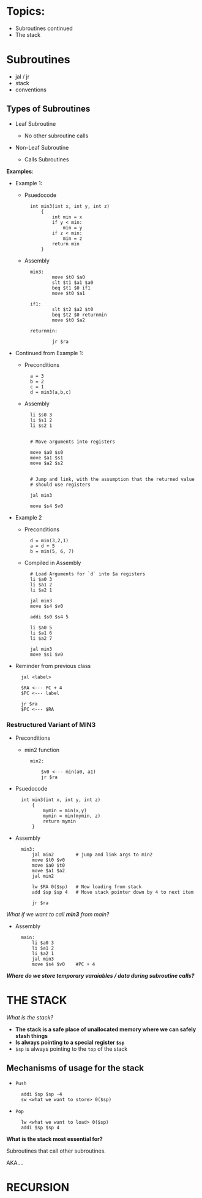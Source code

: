 # Topics:
* Subroutines continued
* The stack

# Subroutines
* jal / jr
* stack
* conventions

## Types of Subroutines
* Leaf Subroutine
    * No other subroutine calls

* Non-Leaf Subroutine 
    * Calls Subroutines

**Examples**:

* Example 1:
    * Psuedocode

            int min3(int x, int y, int z)
                {
                    int min = x
                    if y < min:
                        min = y
                    if z < min:
                        min = z
                    return min
                }

    * Assembly

            min3:   
                    move $t0 $a0
                    slt $t1 $a1 $a0
                    beq $t1 $0 if1
                    move $t0 $a1

            if1:    
                    slt $t2 $a2 $t0
                    beq $t2 $0 returnmin
                    move $t0 $a2
            
            returnmin:    

                    jr $ra

* Continued from Example 1:

    * Preconditions

            a = 3
            b = 2
            c = 1
            d = min3(a,b,c)

    * Assembly

            li $s0 3
            li $s1 2
            li $s2 1


            # Move arguments into registers

            move $a0 $s0
            move $a1 $s1 
            move $a2 $s2


            # Jump and link, with the assumption that the returned value 
            # should use registers

            jal min3
            
            move $s4 Sv0


* Example 2

    * Preconditions

            d = min(3,2,1)
            a = d + 5
            b = min(5, 6, 7)

    * Compiled in Assembly

            # Load Arguments for `d` into $a registers
            li $a0 3
            li $a1 2
            li $a2 1

            jal min3
            move $s4 $v0

            addi $s0 $s4 5

            li $a0 5
            li $a1 6
            li $a2 7

            jal min3
            move $s1 $v0


* Reminder from previous class

        jal <label>

        $RA <--- PC + 4
        $PC <--- label

        jr $ra 
        $PC <--- $RA


### Restructured Variant of MIN3

* Preconditions

    * min2 function

            min2:

                $v0 <--- min(a0, a1)
                jr $ra

* Psuedocode

        int min3(int x, int y, int z)
            {
                mymin = min(x,y)
                mymin = min(mymin, z)
                return mymin
            }

* Assembly

        min3: 
            jal min2        # jump and link args to min2
            move $t0 $v0
            move $a0 $t0
            move $a1 $a2
            jal min2

            lw $RA 0($sp)   # Now loading from stack
            add $sp $sp 4   # Move stack pointer down by 4 to next item

            jr $ra

*What if we want to call **min3** from main?*

* Assembly

        main:
            li $a0 3
            li $a1 2
            li $a2 1
            jal min3
            move $s4 $v0    #PC + 4


***Where do we store temporary varaiables / data during subroutine calls?***

# THE STACK

*What is the stack?*

* **The stack is a safe place of unallocated memory where we can safely stash things**
* **Is always pointing to a special register `$sp`**
* `$sp` is always pointing to the `top` of the stack

## Mechanisms of usage for the stack
* `Push`
            
        addi $sp $sp -4
        sw <what we want to store> 0($sp)

* `Pop`

        lw <what we want to load> 0($sp)
        addi $sp $sp 4

**What is the stack most essential for?**

Subroutines that call other subroutines.

AKA....

# **RECURSION**



